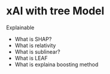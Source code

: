 # xAI with tree Model

Explainable

* What is SHAP?
* What is relativity
* What is sublinear?
* What is LEAF
* What is explaina boosting method
